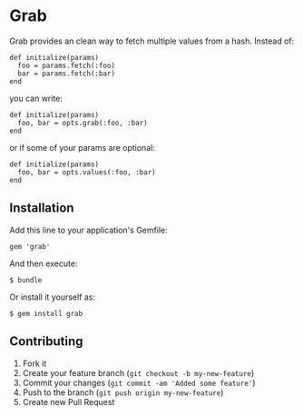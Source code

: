 # Grab

Grab provides an clean way to fetch multiple values from a hash. Instead of:

    def initialize(params)
      foo = params.fetch(:foo)
      bar = params.fetch(:bar)
    end

you can write:

    def initialize(params)
      foo, bar = opts.grab(:foo, :bar)
    end

or if some of your params are optional:

    def initialize(params)
      foo, bar = opts.values(:foo, :bar)
    end

## Installation

Add this line to your application's Gemfile:

    gem 'grab'

And then execute:

    $ bundle

Or install it yourself as:

    $ gem install grab

## Contributing

1. Fork it
2. Create your feature branch (`git checkout -b my-new-feature`)
3. Commit your changes (`git commit -am 'Added some feature'`)
4. Push to the branch (`git push origin my-new-feature`)
5. Create new Pull Request
